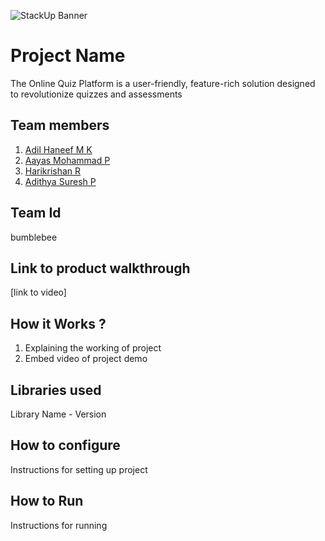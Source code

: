 ![StackUp Banner](https://tinkerhub.frappe.cloud/files/stackup%20banner.jpeg)
# Project Name
The Online Quiz Platform is a user-friendly, feature-rich solution designed to revolutionize quizzes and assessments
## Team members
1. [Adil Haneef M K](https://github.com/A0D1I2L3)
2. [Aayas Mohammad P](https://github.com/aayalternate)
3. [Harikrishan R](https://github.com/Pixelrick420)
4. [Adithya Suresh P](https://github.com/Aadi-2k4)

## Team Id
bumblebee

## Link to product walkthrough
[link to video]
## How it Works ?
1. Explaining the working of project
2. Embed video of project demo
## Libraries used
Library Name - Version
## How to configure
Instructions for setting up project
## How to Run
Instructions for running
